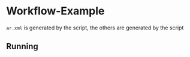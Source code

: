 
# Workflow-Example

`ar.xml` is generated by the script, the others are generated by the script 


## Running 
